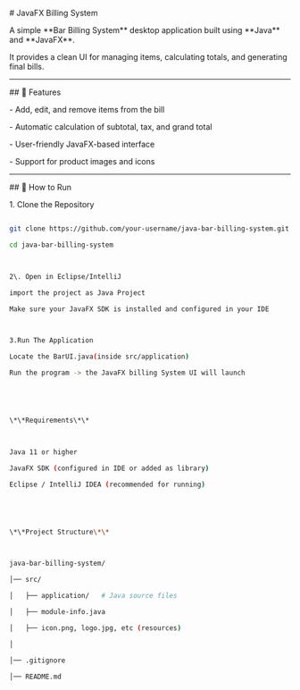 \# JavaFX Billing System



A simple \*\*Bar Billing System\*\* desktop application built using \*\*Java\*\* and \*\*JavaFX\*\*.  

It provides a clean UI for managing items, calculating totals, and generating final bills.



---



\## 📌 Features

\- Add, edit, and remove items from the bill  

\- Automatic calculation of subtotal, tax, and grand total  

\- User-friendly JavaFX-based interface  

\- Support for product images and icons  



---



\## 🚀 How to Run



1\. Clone the Repository

```bash

git clone https://github.com/your-username/java-bar-billing-system.git

cd java-bar-billing-system



2\. Open in Eclipse/IntelliJ

import the project as Java Project

Make sure your JavaFX SDK is installed and configured in your IDE



3.Run The Application

Locate the BarUI.java(inside src/application)

Run the program -> the JavaFX billing System UI will launch





\*\*Requirements\*\*



Java 11 or higher

JavaFX SDK (configured in IDE or added as library)

Eclipse / IntelliJ IDEA (recommended for running)





\*\*Project Structure\*\*



java-bar-billing-system/

│── src/

│   ├── application/   # Java source files

│   ├── module-info.java

│   ├── icon.png, logo.jpg, etc (resources)

│

│── .gitignore

│── README.md





